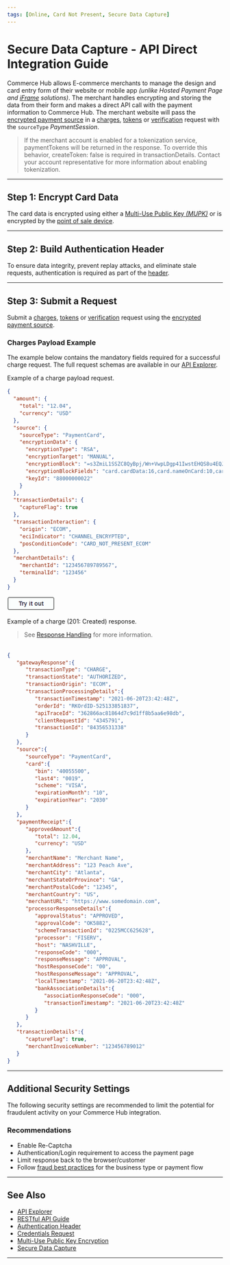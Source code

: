 ```yaml
---
tags: [Online, Card Not Present, Secure Data Capture]
---
```


# Secure Data Capture - API Direct Integration Guide

Commerce Hub allows E-commerce merchants to manage the design and card entry form of their website or mobile app _(unlike Hosted Payment Page and [iFrame](?path=docs/Online-Mobile-Digital/Secure-Data-Capture/iFrame-JS/iFrame-JS.md) solutions)_. The merchant handles encrypting and storing the data from their form and makes a direct API call with the payment information to Commerce Hub. The merchant website will pass the [encrypted payment source](?path=[Title](../../../Resources/Guides/Payment-Sources/Source-Type.md)) in a [charges](?path=docs/Resources/API-Documents/Payments/Charges.md), [tokens](?path=docs/Resources/API-Documents/Payments_VAS/Payment-Token.md) or [verification](?path=docs/Resources/API-Documents/Payments_VAS/Verification.md) request with the `sourceType` _PaymentSession_.

<!-- theme: warning -->
> If the merchant account is enabled for a tokenization service, paymentTokens will be returned in the response. To override this behavior, createToken: false is required in transactionDetails. Contact your account representative for more information about enabling tokenization.

---

## Step 1: Encrypt Card Data

The card data is encrypted using either a [Multi-Use Public Key _(MUPK)_](?path=docs/Online-Mobile-Digital/Secure-Data-Capture/Multi-Use-Public-Key/Multi-Use-Public-Key-Encryption.md) or is encrypted by the [point of sale device](?pathdocs/In-Person/Integrations/Encrypted-PIN-Pad.md).

---

## Step 2: Build Authentication Header

To ensure data integrity, prevent replay attacks, and eliminate stale requests, authentication is required as part of the [header](?path=docs/Resources/API-Documents/Authentication-Header.md).

---

## Step 3: Submit a Request

Submit a [charges](?path=docs/Resources/API-Documents/Payments/Charges.md), [tokens](?path=docs/Resources/API-Documents/Payments_VAS/Payment-Token.md) or [verification](?path=docs/Resources/API-Documents/Payments_VAS/Verification.md) request using the [encrypted payment source](?path=[Title](../../../Resources/Guides/Payment-Sources/Source-Type.md)).

### Charges Payload Example

The example below contains the mandatory fields required for a successful charge request. The full request schemas are available in our [API Explorer](../api/?type=post&path=/payments/v1/charges).

<!--
type: tab
titles: Request, Response
-->

Example of a charge payload request.

```json
{
  "amount": {
    "total": "12.04",
    "currency": "USD"
  },
  "source": {
    "sourceType": "PaymentCard",
    "encryptionData": {
      "encryptionType": "RSA",
      "encryptionTarget": "MANUAL",
      "encryptionBlock": "=s3ZmiL1SSZC8QyBpj/Wn+VwpLDgp41IwstEHQS8u4EQJ....",
      "encryptionBlockFields": "card.cardData:16,card.nameOnCard:10,card.expirationMonth:2,card.expirationYear:4,card.securityCode:3",
      "keyId": "88000000022"
    }
  },
  "transactionDetails": {
    "captureFlag": true
  },
  "transactionInteraction": {
    "origin": "ECOM",
    "eciIndicator": "CHANNEL_ENCRYPTED",
    "posConditionCode": "CARD_NOT_PRESENT_ECOM"
  },
  "merchantDetails": {
    "merchantId": "123456789789567",
    "terminalId": "123456"
  }
}
```

[![Try it out](../../../../assets/images/button.png)](../api/?type=post&path=/payments/v1/charges)

<!--
type: tab
-->

Example of a charge (201: Created) response.

<!-- theme: info -->
> See [Response Handling](?path=docs/Resources/Guides/Response-Codes/Response-Handling.md) for more information.

```json

{
   "gatewayResponse":{
      "transactionType": "CHARGE",
      "transactionState": "AUTHORIZED",
      "transactionOrigin": "ECOM",
      "transactionProcessingDetails":{
         "transactionTimestamp": "2021-06-20T23:42:48Z",
         "orderId": "RKOrdID-525133851837",
         "apiTraceId": "362866ac81864d7c9d1ff8b5aa6e98db",
         "clientRequestId": "4345791",
         "transactionId": "84356531338"
      }
   },
   "source":{
      "sourceType": "PaymentCard",
      "card":{
         "bin": "40055500",
         "last4": "0019",
         "scheme": "VISA",
         "expirationMonth": "10",
         "expirationYear": "2030"
      }
   },
   "paymentReceipt":{
      "approvedAmount":{
         "total": 12.04,
         "currency": "USD"
      },
      "merchantName": "Merchant Name",
      "merchantAddress": "123 Peach Ave",
      "merchantCity": "Atlanta",
      "merchantStateOrProvince": "GA",
      "merchantPostalCode": "12345",
      "merchantCountry": "US",
      "merchantURL": "https://www.somedomain.com",
      "processorResponseDetails":{
         "approvalStatus": "APPROVED",
         "approvalCode": "OK5882",
         "schemeTransactionId": "0225MCC625628",
         "processor": "FISERV",
         "host": "NASHVILLE",
         "responseCode": "000",
         "responseMessage": "APPROVAL",
         "hostResponseCode": "00",
         "hostResponseMessage": "APPROVAL",
         "localTimestamp": "2021-06-20T23:42:48Z",
         "bankAssociationDetails":{
            "associationResponseCode": "000",
            "transactionTimestamp": "2021-06-20T23:42:48Z"
         }
      }
   },
   "transactionDetails":{
      "captureFlag": true,
      "merchantInvoiceNumber": "123456789012"
   }
}
```

<!-- type: tab-end -->

---

## Additional Security Settings

The following security settings are recommended to limit the potential for fraudulent activity on your Commerce Hub integration.

### Recommendations

- Enable Re-Captcha
- Authentication/Login requirement to access the payment page
- Limit response back to the browser/customer
- Follow [fraud best practices](?path=docs/Resources/Guides/Fraud/Fraud-Settings.md) for the business type or payment flow

---

## See Also

- [API Explorer](../api/?type=post&path=/payments-vas/v1/card-capture)
- [RESTful API Guide](?path=docs/Resources/API-Documents/Use-Our-APIs.md)
- [Authentication Header](?path=docs/Resources/API-Documents/Authentication-Header.md)
- [Credentials Request](?path=docs/Resources/API-Documents/Security/Credentials.md)
- [Multi-Use Public Key Encryption](?path=docs/Online-Mobile-Digital/Secure-Data-Capture/Multi-Use-Public-Key/Multi-Use-Public-Key-Encryption.md)
- [Secure Data Capture](?path=docs/Online-Mobile-Digital/Secure-Data-Capture/Secure-Data-Capture.md)

---
